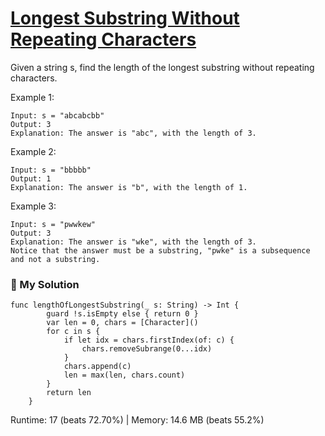 # [Longest Substring Without Repeating Characters](https://leetcode.com/problems/longest-substring-without-repeating-characters/description/)

Given a string s, find the length of the longest 
substring
 without repeating characters.
 
Example 1:
```
Input: s = "abcabcbb"
Output: 3
Explanation: The answer is "abc", with the length of 3.
```
Example 2:
```
Input: s = "bbbbb"
Output: 1
Explanation: The answer is "b", with the length of 1.
```
Example 3:
```
Input: s = "pwwkew"
Output: 3
Explanation: The answer is "wke", with the length of 3.
Notice that the answer must be a substring, "pwke" is a subsequence and not a substring.
```
 
### 📌 My Solution

```
func lengthOfLongestSubstring(_ s: String) -> Int {
        guard !s.isEmpty else { return 0 }
        var len = 0, chars = [Character]()
        for c in s {
            if let idx = chars.firstIndex(of: c) {
                chars.removeSubrange(0...idx)
            }
            chars.append(c)
            len = max(len, chars.count)
        }
        return len
    }
```
Runtime: 17 (beats 72.70%) | Memory: 14.6 MB (beats 55.2%)

